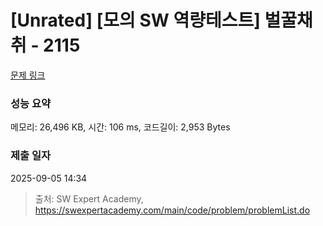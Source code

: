# [Unrated] [모의 SW 역량테스트] 벌꿀채취 - 2115 

[문제 링크](https://swexpertacademy.com/main/code/problem/problemDetail.do?contestProbId=AV5V4A46AdIDFAWu) 

### 성능 요약

메모리: 26,496 KB, 시간: 106 ms, 코드길이: 2,953 Bytes

### 제출 일자

2025-09-05 14:34



> 출처: SW Expert Academy, https://swexpertacademy.com/main/code/problem/problemList.do